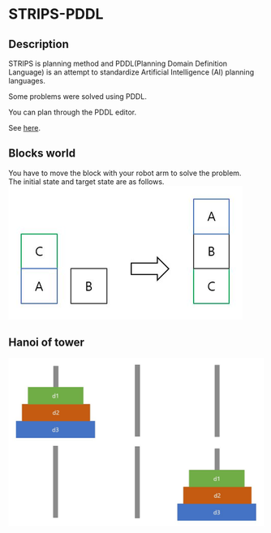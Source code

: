 # STRIPS-PDDL

Description
-----------
STRIPS is planning method and PDDL(Planning Domain Definition Language) is an attempt to standardize Artificial Intelligence (AI) planning languages.<br/>

Some problems were solved using PDDL.

You can plan through the PDDL editor.

See [here](http://users.cecs.anu.edu.au/~patrik/pddlman/writing.html).

Blocks world
------------

You have to move the block with your robot arm to solve the problem.<br/>
The initial state and target state are as follows.<br/>
![Alt text](./image/blocksworld.JPG)

Hanoi of tower
-------------

![Alt text](./image/hanoi.JPG)
